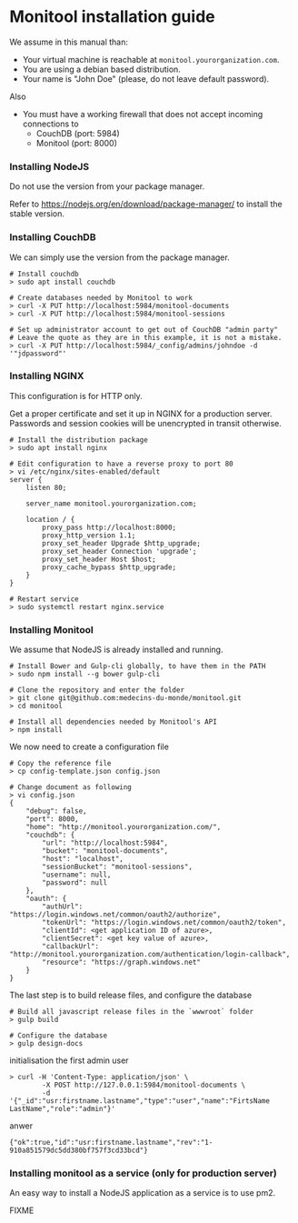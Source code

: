 # Monitool installation guide

We assume in this manual than:

- Your virtual machine is reachable at `monitool.yourorganization.com`.
- You are using a debian based distribution.
- Your name is "John Doe" (please, do not leave default password).

Also
- You must have a working firewall that does not accept incoming connections to
	- CouchDB (port: 5984)
	- Monitool (port: 8000)

### Installing NodeJS

Do not use the version from your package manager.

Refer to https://nodejs.org/en/download/package-manager/ to install the stable version.


### Installing CouchDB

We can simply use the version from the package manager.
	
	# Install couchdb
	> sudo apt install couchdb

	# Create databases needed by Monitool to work
	> curl -X PUT http://localhost:5984/monitool-documents
	> curl -X PUT http://localhost:5984/monitool-sessions

	# Set up administrator account to get out of CouchDB "admin party"
	# Leave the quote as they are in this example, it is not a mistake.
	> curl -X PUT http://localhost:5984/_config/admins/johndoe -d '"jdpassword"'

### Installing NGINX

This configuration is for HTTP only.

Get a proper certificate and set it up in NGINX for a production server. Passwords and session cookies will be unencrypted in transit otherwise.

	# Install the distribution package
	> sudo apt install nginx

	# Edit configuration to have a reverse proxy to port 80
	> vi /etc/nginx/sites-enabled/default
	server {
		listen 80;

		server_name monitool.yourorganization.com;	

		location / {
			proxy_pass http://localhost:8000;
			proxy_http_version 1.1;
			proxy_set_header Upgrade $http_upgrade;
			proxy_set_header Connection 'upgrade';
			proxy_set_header Host $host;
			proxy_cache_bypass $http_upgrade;
		}
	}

	# Restart service
	> sudo systemctl restart nginx.service


### Installing Monitool

We assume that NodeJS is already installed and running.

	# Install Bower and Gulp-cli globally, to have them in the PATH
	> sudo npm install --g bower gulp-cli

	# Clone the repository and enter the folder
	> git clone git@github.com:medecins-du-monde/monitool.git
	> cd monitool

	# Install all dependencies needed by Monitool's API
	> npm install

We now need to create a configuration file

	# Copy the reference file
	> cp config-template.json config.json
	
	# Change document as following
	> vi config.json
	{
		"debug": false,
		"port": 8000,
		"home": "http://monitool.yourorganization.com/",
		"couchdb": {
			"url": "http://localhost:5984",
			"bucket": "monitool-documents",
			"host": "localhost",
			"sessionBucket": "monitool-sessions",
			"username": null,
			"password": null
		},
		"oauth": {
			"authUrl": "https://login.windows.net/common/oauth2/authorize",
			"tokenUrl": "https://login.windows.net/common/oauth2/token",
			"clientId": <get application ID of azure>,
			"clientSecret": <get key value of azure>,
			"callbackUrl": "http://monitool.yourorganization.com/authentication/login-callback",
			"resource": "https://graph.windows.net"
		}
	}


The last step is to build release files, and configure the database

	# Build all javascript release files in the `wwwroot` folder
	> gulp build

	# Configure the database
	> gulp design-docs
	
initialisation the first admin user

	> curl -H 'Content-Type: application/json' \
            -X POST http://127.0.0.1:5984/monitool-documents \
            -d '{"_id":"usr:firstname.lastname","type":"user","name":"FirtsName LastName","role":"admin"}'
	    
anwer

	{"ok":true,"id":"usr:firstname.lastname","rev":"1-910a851579dc5dd380bf757f3cd33bcd"}

### Installing monitool as a service (only for production server)

An easy way to install a NodeJS application as a service is to use pm2.

FIXME
